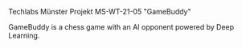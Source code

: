 Techlabs Münster Projekt MS-WT-21-05 "GameBuddy"

GameBuddy is a chess game with an AI opponent powered by Deep Learning.
